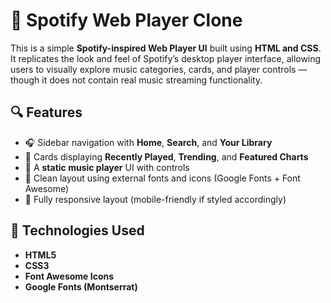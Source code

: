 # 🎵 Spotify Web Player Clone

This is a simple **Spotify-inspired Web Player UI** built using **HTML and CSS**. 
It replicates the look and feel of Spotify’s desktop player interface, 
allowing users to visually explore music categories, cards, and player controls
— though it does not contain real music streaming functionality.

## 🔍 Features

- 🎧 Sidebar navigation with **Home**, **Search**, and **Your Library**
- 🎼 Cards displaying **Recently Played**, **Trending**, and **Featured Charts**
- 🎵 A **static music player** UI with controls
- 🎨 Clean layout using external fonts and icons (Google Fonts + Font Awesome)
- 📱 Fully responsive layout (mobile-friendly if styled accordingly)

## 📁 Technologies Used

- **HTML5**
- **CSS3**
- **Font Awesome Icons**
- **Google Fonts (Montserrat)**

